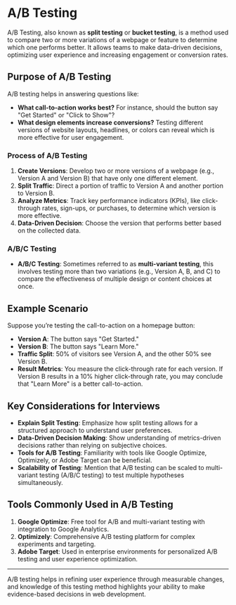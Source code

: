 # A/B Testing

A/B Testing, also known as **split testing** or **bucket testing**, is a method used to compare two or more variations of a webpage or feature to determine which one performs better. It allows teams to make data-driven decisions, optimizing user experience and increasing engagement or conversion rates.

## Purpose of A/B Testing

A/B testing helps in answering questions like:
- **What call-to-action works best?** For instance, should the button say "Get Started" or "Click to Show"?
- **What design elements increase conversions?** Testing different versions of website layouts, headlines, or colors can reveal which is more effective for user engagement.

### Process of A/B Testing

1. **Create Versions**: Develop two or more versions of a webpage (e.g., Version A and Version B) that have only one different element.
2. **Split Traffic**: Direct a portion of traffic to Version A and another portion to Version B.
3. **Analyze Metrics**: Track key performance indicators (KPIs), like click-through rates, sign-ups, or purchases, to determine which version is more effective.
4. **Data-Driven Decision**: Choose the version that performs better based on the collected data.

### A/B/C Testing

- **A/B/C Testing**: Sometimes referred to as **multi-variant testing**, this involves testing more than two variations (e.g., Version A, B, and C) to compare the effectiveness of multiple design or content choices at once.

## Example Scenario

Suppose you’re testing the call-to-action on a homepage button:
- **Version A**: The button says "Get Started."
- **Version B**: The button says "Learn More."
- **Traffic Split**: 50% of visitors see Version A, and the other 50% see Version B.
- **Result Metrics**: You measure the click-through rate for each version. If Version B results in a 10% higher click-through rate, you may conclude that "Learn More" is a better call-to-action.

## Key Considerations for Interviews

- **Explain Split Testing**: Emphasize how split testing allows for a structured approach to understand user preferences.
- **Data-Driven Decision Making**: Show understanding of metrics-driven decisions rather than relying on subjective choices.
- **Tools for A/B Testing**: Familiarity with tools like Google Optimize, Optimizely, or Adobe Target can be beneficial.
- **Scalability of Testing**: Mention that A/B testing can be scaled to multi-variant testing (A/B/C testing) to test multiple hypotheses simultaneously.

## Tools Commonly Used in A/B Testing

1. **Google Optimize**: Free tool for A/B and multi-variant testing with integration to Google Analytics.
2. **Optimizely**: Comprehensive A/B testing platform for complex experiments and targeting.
3. **Adobe Target**: Used in enterprise environments for personalized A/B testing and user experience optimization.

---

A/B testing helps in refining user experience through measurable changes, and knowledge of this testing method highlights your ability to make evidence-based decisions in web development.
